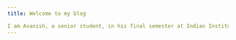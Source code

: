 ```yaml
---
title: Welcome to my blog

I am Avanish, a senior student, in his final semester at Indian Institute of Information Technology, Surat.
---
```



